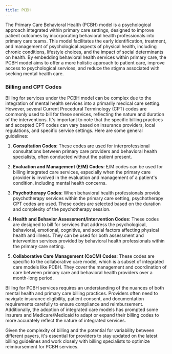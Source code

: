 ```yaml
---
title: PCBH
---
```


The Primary Care Behavioral Health (PCBH) model is a psychological approach integrated within primary care settings, designed to improve patient outcomes by incorporating behavioral health professionals into primary care teams. This model facilitates the early identification, treatment, and management of psychological aspects of physical health, including chronic conditions, lifestyle choices, and the impact of social determinants on health. By embedding behavioral health services within primary care, the PCBH model aims to offer a more holistic approach to patient care, improve access to psychological services, and reduce the stigma associated with seeking mental health care.

### Billing and CPT Codes

Billing for services under the PCBH model can be complex due to the integration of mental health services into a primarily medical care setting. However, several Current Procedural Terminology (CPT) codes are commonly used to bill for these services, reflecting the nature and duration of the interventions. It's important to note that the specific billing practices and accepted CPT codes can vary based on insurance providers, local regulations, and specific service settings. Here are some general guidelines:

1. **Consultation Codes**: These codes are used for interprofessional consultations between primary care providers and behavioral health specialists, often conducted without the patient present.
   
2. **Evaluation and Management (E/M) Codes**: E/M codes can be used for billing integrated care services, especially when the primary care provider is involved in the evaluation and management of a patient's condition, including mental health concerns.

3. **Psychotherapy Codes**: When behavioral health professionals provide psychotherapy services within the primary care setting, psychotherapy CPT codes are used. These codes are selected based on the duration and complexity of the psychotherapy session.

4. **Health and Behavior Assessment/Intervention Codes**: These codes are designed to bill for services that address the psychological, behavioral, emotional, cognitive, and social factors affecting physical health and illness. They can be used for both assessment and intervention services provided by behavioral health professionals within the primary care setting.

5. **Collaborative Care Management (CoCM) Codes**: These codes are specific to the collaborative care model, which is a subset of integrated care models like PCBH. They cover the management and coordination of care between primary care and behavioral health providers over a month-long period.

Billing for PCBH services requires an understanding of the nuances of both mental health and primary care billing practices. Providers often need to navigate insurance eligibility, patient consent, and documentation requirements carefully to ensure compliance and reimbursement. Additionally, the adoption of integrated care models has prompted some insurers and Medicare/Medicaid to adapt or expand their billing codes to more accurately reflect the nature of integrated services.

Given the complexity of billing and the potential for variability between different payers, it's essential for providers to stay updated on the latest billing guidelines and work closely with billing specialists to optimize reimbursement for PCBH services.